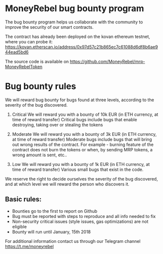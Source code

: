 # MoneyRebel bug bounty program


The bug bounty program helps us collaborate with the community to improve the security of our smart contracts. 

The contract has already been deployed on the kovan ethereum testnet, where you can probe it: 
https://kovan.etherscan.io/address/0x97d57c21b865ec7c61088d6df8b6ae944ead5bd6

The source code is available on https://github.com/MoneyRebel/mrp-MoneyRebelToken


# Bug bounty rules

We will reward bug bounty for bugs found at three levels, according to the severity of the bug discovered. 

1. Critical
We will reward you with a bounty of 10k EUR (in ETH currency, at time of reward transfer)
Critical bugs include bugs that enable destroying, taking over or stealing the tokens

2. Moderate
We will reward you with a bounty of 3k EUR (in ETH currency, at time of reward transfer)
Moderate bugs include bugs that will bring out wrong results of the contract. For example - burning feature of the contract does not burn the tokens or when, by sending MRP tokens, a wrong amount is sent, etc..

3. Low
We will reward you with a bounty of 1k EUR (in ETH currency, at time of reward transfer)
Various small bugs that exist in the code.


We reserve the right to decide ourselves the severity of the bug discovered, and at which level we will reward the person who discovers it. 

## Basic rules:
- Bounties go to the first to report on Github
- Bug must be reported with steps to reproduce and all info needed to fix
- Non-security critical issues (style issues, gas optimizations) are not eligible
- Bounty will run until January, 15th 2018


For additional information contact us through our Telegram channel https://t.me/moneyrebel
